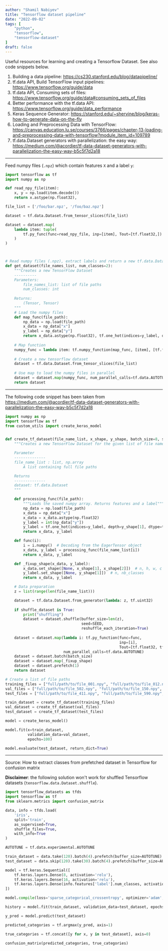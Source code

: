 ```yaml
---
author: "Shamil Nabiyev"
title: "Tensorflow dataset pipeline"
date: "2022-09-02"
tags: [
    "python",
    "tensorflow",
    "tensorflow-dataset"
]
draft: false
---
```


Useful resources for learning and creating a Tensorflow Dataset. See also code snippets below.


1. Building a data pipeline: https://cs230.stanford.edu/blog/datapipeline/
2. tf.data API, Build TensorFlow input pipelines: https://www.tensorflow.org/guide/data
3. tf.data API, Consuming sets of files: https://www.tensorflow.org/guide/data#consuming_sets_of_files
4. Better performance with the tf.data API: https://www.tensorflow.org/guide/data_performance
5. Keras Sequence Generator: https://stanford.edu/~shervine/blog/keras-how-to-generate-data-on-the-fly
6. Loading and Preprocessing Data with TensorFlow: https://canvas.education.lu.se/courses/3766/pages/chapter-13-loading-and-preprocessing-data-with-tensorflow?module_item_id=109789
7. tf.data.Dataset generators with parallelization: the easy way: https://medium.com/@acordier/tf-data-dataset-generators-with-parallelization-the-easy-way-b5c5f7d2a18

-------------

Feed numpy files (`.npz`) which contain features `X` and a label `y`:

```python
import tensorflow as tf
import numpy as np

def read_npy_file(item):
    x, y = np.load(item.decode())
    return x.astype(np.float32), 

file_list = ['/foo/bar.npz', '/foo/baz.npz']

dataset = tf.data.Dataset.from_tensor_slices(file_list)

dataset = dataset.map(
    lambda item: tuple(
        tf.py_func(func=read_npy_file, inp=[item], Tout=[tf.float32,])
    )
)



# Read numpy files (.npz), extract labels and return a new tf.data.Dataset
def get_dataset(file_names_list, num_classes=2):
    """Creates a new TensorFlow Dataset
    ----------
    Parameters:
        file_names_list: list of file paths
        num_classes: int
    
    Returns:
        (Tensor, Tensor)
    """
    # Load the numpy files
    def map_func(file_path):
        np_data = np.load(file_path)
        x_data = np_data["x"]
        y_label = np_data["y"]
        return x_data.astype(np.float32), tf.one_hot(indices=y_label, depth=num_classes)
    
    # Map function
    numpy_func = lambda item: tf.numpy_function(map_func, [item], [tf.float32, tf.float32])
    
    # Create a new tensorflow dataset
    dataset = tf.data.Dataset.from_tensor_slices(file_list)
    
    # Use map to load the numpy files in parallel
    dataset = dataset.map(numpy_func, num_parallel_calls=tf.data.AUTOTUNE)
    return dataset
```

----------------

The following code snippet has been taken from https://medium.com/@acordier/tf-data-dataset-generators-with-parallelization-the-easy-way-b5c5f7d2a18

```python
import numpy as np
import tensorflow as tf
from custom_utils import create_keras_model


def create_tf_dataset(file_name_list, x_shape, y_shape, batch_size=8, shuffle_dataset=True):
    """Creates a new TensorFlow Dataset for the given list of file names

    Parameter
    --------------
    file_name_list : list, np.array
        A list containing full file paths

    Returns
    --------------
    dataset: tf.data.Dataset
    """

    def processing_func(file_path):
        """Loads the saved numpy array. Returns features and a label"""
        np_data = np.load(file_path)
        x_data = np_data["x"]
        x_data = x_data.astype(np.float32)
        y_label = int(np_data["y"])
        y_label = tf.one_hot(indices=y_label, depth=y_shape[1], dtype=tf.uint8)
        return x_data, y_label

    def func(i):
        i = i.numpy()  # Decoding from the EagerTensor object
        x_data, y_label = processing_func(file_name_list[i])
        return x_data, y_label

    def _fixup_shape(x_data, y_label):
        x_data.set_shape([None, x_shape[1], x_shape[2]])  # n, h, w, c
        y_label.set_shape([None, y_shape[1]])  # n, nb_classes
        return x_data, y_label

    # Data preparation
    z = list(range(len(file_name_list)))

    dataset = tf.data.Dataset.from_generator(lambda: z, tf.uint32)
    
    if shuffle_dataset is True:
        print("shuffling")
        dataset = dataset.shuffle(buffer_size=len(z),
                                  seed=SEED,
                                  reshuffle_each_iteration=True)
    
    dataset = dataset.map(lambda i: tf.py_function(func=func,
                                                   inp=[i],
                                                   Tout=[tf.float32, tf.uint8]),
                          num_parallel_calls=tf.data.AUTOTUNE)
    dataset = dataset.batch(batch_size)
    dataset = dataset.map(_fixup_shape)
    dataset = dataset.prefetch(1)
    return dataset

# Create a list of file paths
training_files = ["full/path/to/file_001.npy", "full/path/to/file_012.npy", ...]
val_files = ["full/path/to/file_502.npy", "full/path/to/file_150.npy", ...]
test_files = ["full/path/to/file_411.npy", "full/path/to/file_590.npy", ...]

train_dataset = create_tf_dataset(training_files)
val_dataset = create_tf_dataset(val_files)
test_dataset = create_tf_dataset(test_files)

model = create_keras_model()

model.fit(x=train_dataset,
          validation_data=val_dataset,
          epochs=100)

model.evaluate(test_dataset, return_dict=True)
```

-----------------

Source: How to extract classes from prefetched dataset in Tensorflow for confusion matrix

**Disclaimer**: the following solution won't work for shuffled Tensorflow datasets (`tensorflow.data.Dataset.shuffle`).

```python
import tensorflow_datasets as tfds
import tensorflow as tf
from sklearn.metrics import confusion_matrix

data, info = tfds.load(
    'iris', 
    split='train',
    as_supervised=True,
    shuffle_files=True,
    with_info=True
)

AUTOTUNE = tf.data.experimental.AUTOTUNE

train_dataset = data.take(120).batch(4).prefetch(buffer_size=AUTOTUNE)
test_dataset = data.skip(120).take(30).batch(4).prefetch(buffer_size=AUTOTUNE)

model = tf.keras.Sequential([
    tf.keras.layers.Dense(8, activation='relu'),
    tf.keras.layers.Dense(16, activation='relu'),
    tf.keras.layers.Dense(info.features['label'].num_classes, activation='softmax')
])

model.compile(loss='sparse_categorical_crossentropy', optimizer='adam', metrics='accuracy')

history = model.fit(train_dataset, validation_data=test_dataset, epochs=50, verbose=0)

y_pred = model.predict(test_dataset)

predicted_categories = tf.argmax(y_pred, axis=1)

true_categories = tf.concat([y for x, y in test_dataset], axis=0)

confusion_matrix(predicted_categories, true_categories)
```
